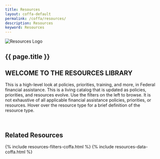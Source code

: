 ```yaml
---
title: Resources
layout: coffa-default
permalink: /coffa/resources/
description: Resources
keyword: Resources
---
```


<section class="usa-hero grid-container about-the-council margin-bottom-5">
    <div class="grid-row grid-gap flex-align-center">
        <div class="tablet:grid-col-auto tablet:grid-offset-1 text-center">
            <img class="circle-card tablet:float-left" src="{{site.baseurl}}/assets/images/logos/resources.svg"
                 alt="Resources Logo" />
        </div>
        <div class="tablet:grid-col-8 margin-left-2 margin-right-2">
            <div class="priority-tag-line">
                <h1 class="margin-0 font-ui-2xl text-normal">{{ page.title }}</h1>
            </div>
        </div>
    </div>
</section>

<section class="usa-graphic-list">
    <div class="grid-container">
        <h2 class="margin-bottom-0">WELCOME TO THE RESOURCES LIBRARY</h2>
        <div class="usa-graphic-list__row grid-row grid-gap margin-0">
            <p class="padding-top-1 margin-0">This is a high-level look at policies, priorities, training, and more, in Federal financial
            assistance. This is a living catalog that is updated as policies, priorities, and resources evolve. Use the filters on the left to browse. It is not exhaustive of all applicable financial assistance policies, priorities, or resources. Hover over the resource type for a brief definition of the resource type.</p>
            <br>
        </div>
        <h2 class="margin-bottom-0">Related Resources</h2>
    </div>
</section>
<section class="usa-graphic-list margin-bottom-4 margin-top-4">
    <div class="grid-container">
        <div class="usa-graphic-list__row grid-row grid-gap">
            {% include resources-filters-coffa.html %}
            {% include resources-data-coffa.html %}
        </div>
    </div>
</section>